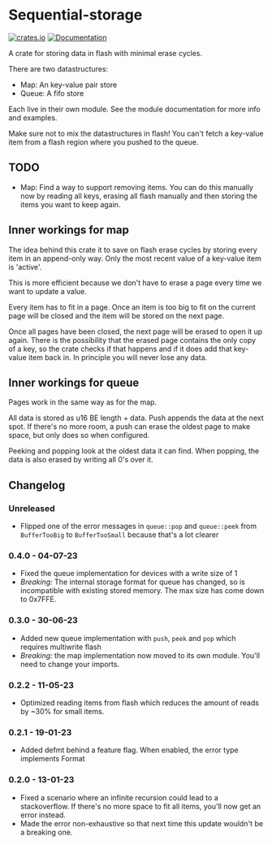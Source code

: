 # Sequential-storage

[![crates.io](https://img.shields.io/crates/v/sequential-storage.svg)](https://crates.io/crates/sequential-storage) [![Documentation](https://docs.rs/sequential-storage/badge.svg)](https://docs.rs/sequential-storage)

A crate for storing data in flash with minimal erase cycles.

There are two datastructures:

- Map: An key-value pair store
- Queue: A fifo store

Each live in their own module. See the module documentation for more info and examples.

Make sure not to mix the datastructures in flash!
You can't fetch a key-value item from a flash region where you pushed to the queue.

## TODO

- Map: Find a way to support removing items. You can do this manually now by reading all keys,
  erasing all flash manually and then storing the items you want to keep again.

## Inner workings for map

The idea behind this crate it to save on flash erase cycles by storing every item in an append-only way.
Only the most recent value of a key-value item is 'active'.

This is more efficient because we don't have to erase a page every time we want to update a value.

Every item has to fit in a page. Once an item is too big to fit on the current page will be closed
and the item will be stored on the next page.

Once all pages have been closed, the next page will be erased to open it up again.
There is the possibility that the erased page contains the only copy of a key, so the crate checks if that happens and
if it does add that key-value item back in. In principle you will never lose any data.

## Inner workings for queue

Pages work in the same way as for the map.

All data is stored as u16 BE length + data. Push appends the data at the next spot.
If there's no more room, a push can erase the oldest page to make space, but only does so when configured.

Peeking and popping look at the oldest data it can find.
When popping, the data is also erased by writing all 0's over it.

## Changelog

### Unreleased

- Flipped one of the error messages in `queue::pop` and `queue::peek` from `BufferTooBig` to `BufferTooSmall` because that's a lot clearer

### 0.4.0 - 04-07-23

- Fixed the queue implementation for devices with a write size of 1
- *Breaking:* The internal storage format for queue has changed, so is incompatible with existing stored memory. The max size has come down to 0x7FFE.

### 0.3.0 - 30-06-23

- Added new queue implementation with `push`, `peek` and `pop` which requires multiwrite flash
- *Breaking:* the map implementation now moved to its own module. You'll need to change your imports.

### 0.2.2 - 11-05-23

- Optimized reading items from flash which reduces the amount of reads by ~30% for small items.

### 0.2.1 - 19-01-23

- Added defmt behind a feature flag. When enabled, the error type implements Format

### 0.2.0 - 13-01-23

- Fixed a scenario where an infinite recursion could lead to a stackoverflow.
  If there's no more space to fit all items, you'll now get an error instead.
- Made the error non-exhaustive so that next time this update wouldn't be a breaking one.
